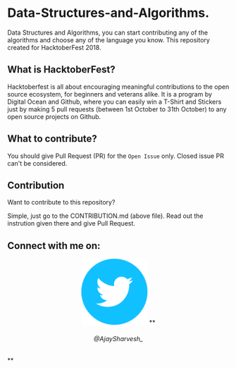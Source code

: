 # Data-Structures-and-Algorithms.

Data Structures and Algorithms, you can start contributing any of the algorithms and choose any of the language you know. This repository created for HacktoberFest 2018.

## What is HacktoberFest?

Hacktoberfest is all about encouraging meaningful contributions to the open source ecosystem, for beginners and veterans alike.
It is a program by Digital Ocean and Github, where you can easily win a T-Shirt and Stickers just by making 5 pull requests (between 1st October to 31th October) to any open source projects on Github.


## What to contribute?

You should give Pull Request (PR) for the `Open Issue` only. Closed issue PR can't be considered.


## Contribution

Want to contribute to this repository?

Simple, just go to the CONTRIBUTION.md (above file).
Read out the instrution given there and give Pull Request.

## Connect with me on:
<p align="center">
    <a href="https://twitter.com/AjaySharvesh_"><img src="profile/twitter.png" height="150" width="150"></a>
  **<h6 align="center">@AjaySharvesh_</h6>**
</p>
